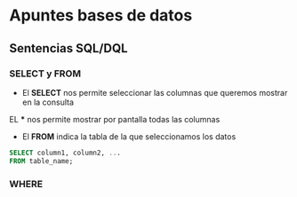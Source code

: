 # Apuntes bases de datos

## Sentencias SQL/DQL

### SELECT y FROM

* El **SELECT** nos permite seleccionar las columnas que queremos mostrar en la consulta

EL **\***  nos permite mostrar por pantalla todas las columnas

* El **FROM** indica la tabla de la que seleccionamos los datos


```sql
SELECT column1, column2, ...
FROM table_name;
```
### WHERE
